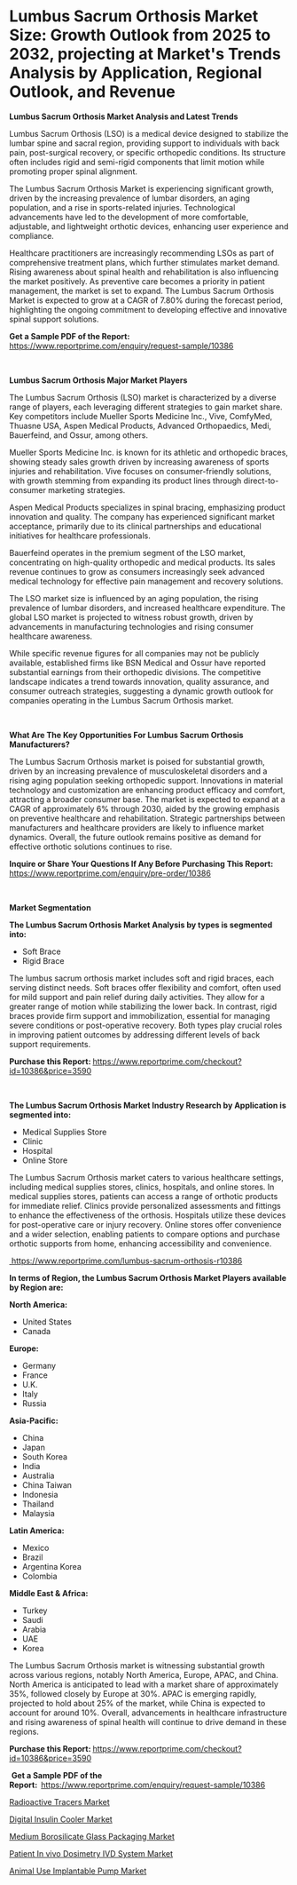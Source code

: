 <p><h1>Lumbus Sacrum Orthosis Market Size: Growth Outlook from 2025 to 2032, projecting at Market's Trends Analysis by Application, Regional Outlook, and Revenue</h1></p><p><strong>Lumbus Sacrum Orthosis Market Analysis and Latest Trends</strong></p>
<p><p>Lumbus Sacrum Orthosis (LSO) is a medical device designed to stabilize the lumbar spine and sacral region, providing support to individuals with back pain, post-surgical recovery, or specific orthopedic conditions. Its structure often includes rigid and semi-rigid components that limit motion while promoting proper spinal alignment. </p><p>The Lumbus Sacrum Orthosis Market is experiencing significant growth, driven by the increasing prevalence of lumbar disorders, an aging population, and a rise in sports-related injuries. Technological advancements have led to the development of more comfortable, adjustable, and lightweight orthotic devices, enhancing user experience and compliance. </p><p>Healthcare practitioners are increasingly recommending LSOs as part of comprehensive treatment plans, which further stimulates market demand. Rising awareness about spinal health and rehabilitation is also influencing the market positively. As preventive care becomes a priority in patient management, the market is set to expand. The Lumbus Sacrum Orthosis Market is expected to grow at a CAGR of 7.80% during the forecast period, highlighting the ongoing commitment to developing effective and innovative spinal support solutions.</p></p>
<p><strong>Get a Sample PDF of the Report:&nbsp;</strong> <a href="https://www.reportprime.com/enquiry/request-sample/10386?utm_campaign=7&utm_medium=2&utm_source=Github&utm_content=ia&utm_term=20032025&utm_id=lumbus-sacrum-orthosis">https://www.reportprime.com/enquiry/request-sample/10386</a></p>
<p>&nbsp;</p>
<p><strong>Lumbus Sacrum Orthosis Major Market Players</strong></p>
<p><p>The Lumbus Sacrum Orthosis (LSO) market is characterized by a diverse range of players, each leveraging different strategies to gain market share. Key competitors include Mueller Sports Medicine Inc., Vive, ComfyMed, Thuasne USA, Aspen Medical Products, Advanced Orthopaedics, Medi, Bauerfeind, and Ossur, among others. </p><p>Mueller Sports Medicine Inc. is known for its athletic and orthopedic braces, showing steady sales growth driven by increasing awareness of sports injuries and rehabilitation. Vive focuses on consumer-friendly solutions, with growth stemming from expanding its product lines through direct-to-consumer marketing strategies.</p><p>Aspen Medical Products specializes in spinal bracing, emphasizing product innovation and quality. The company has experienced significant market acceptance, primarily due to its clinical partnerships and educational initiatives for healthcare professionals. </p><p>Bauerfeind operates in the premium segment of the LSO market, concentrating on high-quality orthopedic and medical products. Its sales revenue continues to grow as consumers increasingly seek advanced medical technology for effective pain management and recovery solutions.</p><p>The LSO market size is influenced by an aging population, the rising prevalence of lumbar disorders, and increased healthcare expenditure. The global LSO market is projected to witness robust growth, driven by advancements in manufacturing technologies and rising consumer healthcare awareness.</p><p>While specific revenue figures for all companies may not be publicly available, established firms like BSN Medical and Ossur have reported substantial earnings from their orthopedic divisions. The competitive landscape indicates a trend towards innovation, quality assurance, and consumer outreach strategies, suggesting a dynamic growth outlook for companies operating in the Lumbus Sacrum Orthosis market.</p></p>
<p>&nbsp;</p>
<p><strong>What Are The Key Opportunities For Lumbus Sacrum Orthosis Manufacturers?</strong></p>
<p><p>The Lumbus Sacrum Orthosis market is poised for substantial growth, driven by an increasing prevalence of musculoskeletal disorders and a rising aging population seeking orthopedic support. Innovations in material technology and customization are enhancing product efficacy and comfort, attracting a broader consumer base. The market is expected to expand at a CAGR of approximately 6% through 2030, aided by the growing emphasis on preventive healthcare and rehabilitation. Strategic partnerships between manufacturers and healthcare providers are likely to influence market dynamics. Overall, the future outlook remains positive as demand for effective orthotic solutions continues to rise.</p></p>
<p><strong>Inquire or Share Your Questions If Any Before Purchasing This Report:</strong> <a href="https://www.reportprime.com/enquiry/pre-order/10386?utm_campaign=7&utm_medium=2&utm_source=Github&utm_content=ia&utm_term=20032025&utm_id=lumbus-sacrum-orthosis">https://www.reportprime.com/enquiry/pre-order/10386</a></p>
<p>&nbsp;</p>
<p><strong>Market Segmentation</strong></p>
<p><strong>The Lumbus Sacrum Orthosis Market Analysis by types is segmented into:</strong></p>
<p><ul><li>Soft Brace</li><li>Rigid Brace</li></ul></p>
<p><p>The lumbus sacrum orthosis market includes soft and rigid braces, each serving distinct needs. Soft braces offer flexibility and comfort, often used for mild support and pain relief during daily activities. They allow for a greater range of motion while stabilizing the lower back. In contrast, rigid braces provide firm support and immobilization, essential for managing severe conditions or post-operative recovery. Both types play crucial roles in improving patient outcomes by addressing different levels of back support requirements.</p></p>
<p><strong>Purchase this Report:&nbsp;</strong><a href="https://www.reportprime.com/checkout?id=10386&price=3590&utm_campaign=7&utm_medium=2&utm_source=Github&utm_content=ia&utm_term=20032025&utm_id=lumbus-sacrum-orthosis">https://www.reportprime.com/checkout?id=10386&price=3590</a></p>
<p>&nbsp;</p>
<p><strong>The Lumbus Sacrum Orthosis Market Industry Research by Application is segmented into:</strong></p>
<p><ul><li>Medical Supplies Store</li><li>Clinic</li><li>Hospital</li><li>Online Store</li></ul></p>
<p><p>The Lumbus Sacrum Orthosis market caters to various healthcare settings, including medical supplies stores, clinics, hospitals, and online stores. In medical supplies stores, patients can access a range of orthotic products for immediate relief. Clinics provide personalized assessments and fittings to enhance the effectiveness of the orthosis. Hospitals utilize these devices for post-operative care or injury recovery. Online stores offer convenience and a wider selection, enabling patients to compare options and purchase orthotic supports from home, enhancing accessibility and convenience.</p></p>
<p><a href="https://www.reportprime.com/lumbus-sacrum-orthosis-r10386?utm_campaign=7&utm_medium=2&utm_source=Github&utm_content=ia&utm_term=20032025&utm_id=lumbus-sacrum-orthosis">&nbsp;https://www.reportprime.com/lumbus-sacrum-orthosis-r10386</a></p>
<p><strong>In terms of Region, the Lumbus Sacrum Orthosis Market Players available by Region are:</strong></p>
<p>
    <p> <strong> North America: </strong>
        <ul>
            <li>United States</li>
            <li>Canada</li>
        </ul>
        </p> 
    <p> <strong> Europe: </strong>
        <ul>
            <li>Germany</li>
            <li>France</li>
            <li>U.K.</li>
            <li>Italy</li>
            <li>Russia</li>
        </ul>
        </p> 
    <p> <strong> Asia-Pacific: </strong>
        <ul>
            <li>China</li>
            <li>Japan</li>
            <li>South Korea</li>
            <li>India</li>
            <li>Australia</li>
            <li>China Taiwan</li>
            <li>Indonesia</li>
            <li>Thailand</li>
            <li>Malaysia</li>
        </ul>
        </p> 
    <p> <strong> Latin America: </strong>
        <ul>
            <li>Mexico</li>
            <li>Brazil</li>
            <li>Argentina Korea</li>
            <li>Colombia</li>
        </ul>
        </p> 
    <p> <strong> Middle East & Africa: </strong>
        <ul>
            <li>Turkey</li>
            <li>Saudi</li>
            <li>Arabia</li>
            <li>UAE</li>
            <li>Korea</li>
        </ul>
    </p>
    </p>
<p><p>The Lumbus Sacrum Orthosis market is witnessing substantial growth across various regions, notably North America, Europe, APAC, and China. North America is anticipated to lead with a market share of approximately 35%, followed closely by Europe at 30%. APAC is emerging rapidly, projected to hold about 25% of the market, while China is expected to account for around 10%. Overall, advancements in healthcare infrastructure and rising awareness of spinal health will continue to drive demand in these regions.</p></p>
<p><strong>Purchase this Report: </strong><a href="https://www.reportprime.com/checkout?id=10386&price=3590&utm_campaign=7&utm_medium=2&utm_source=Github&utm_content=ia&utm_term=20032025&utm_id=lumbus-sacrum-orthosis">https://www.reportprime.com/checkout?id=10386&price=3590</a></p>
<p>&nbsp;<strong>Get a Sample PDF of the Report:&nbsp;&nbsp;</strong><a href="https://www.reportprime.com/enquiry/request-sample/10386?utm_campaign=7&utm_medium=2&utm_source=Github&utm_content=ia&utm_term=20032025&utm_id=lumbus-sacrum-orthosis">https://www.reportprime.com/enquiry/request-sample/10386</a></p>
<p><strong></strong></p>
<p><p><a href="https://github.com/carendesrochers299/Market-Research-Report-List-1/blob/main/radioactive-tracers-market.md?utm_campaign=7&utm_medium=2&utm_source=Github&utm_content=ia&utm_term=20032025&utm_id=lumbus-sacrum-orthosis">Radioactive Tracers Market</a></p><p><a href="https://github.com/hannajuana198484/Market-Research-Report-List-1/blob/main/digital-insulin-cooler-market.md?utm_campaign=7&utm_medium=2&utm_source=Github&utm_content=ia&utm_term=20032025&utm_id=lumbus-sacrum-orthosis">Digital Insulin Cooler Market</a></p><p><a href="https://github.com/chaturberville8181/Market-Research-Report-List-1/blob/main/medium-borosilicate-glass-packaging-market.md?utm_campaign=7&utm_medium=2&utm_source=Github&utm_content=ia&utm_term=20032025&utm_id=lumbus-sacrum-orthosis">Medium Borosilicate Glass Packaging Market</a></p><p><a href="https://github.com/zitanebeibit9/Market-Research-Report-List-1/blob/main/patient-in-vivo-dosimetry-ivd-system-market.md?utm_campaign=7&utm_medium=2&utm_source=Github&utm_content=ia&utm_term=20032025&utm_id=lumbus-sacrum-orthosis">Patient In vivo Dosimetry IVD System Market</a></p><p><a href="https://github.com/oliveroste6/Market-Research-Report-List-1/blob/main/animal-use-implantable-pump-market.md?utm_campaign=7&utm_medium=2&utm_source=Github&utm_content=ia&utm_term=20032025&utm_id=lumbus-sacrum-orthosis">Animal Use Implantable Pump Market</a></p></p>